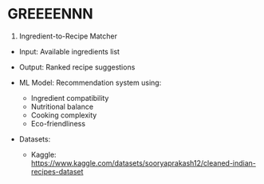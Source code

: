 # GREEEENNN

1. Ingredient-to-Recipe Matcher
- Input: Available ingredients list
- Output: Ranked recipe suggestions
- ML Model: Recommendation system using:
	- Ingredient compatibility
	- Nutritional balance
	- Cooking complexity
	- Eco-friendliness

- Datasets:
	- Kaggle: <https://www.kaggle.com/datasets/sooryaprakash12/cleaned-indian-recipes-dataset>
	